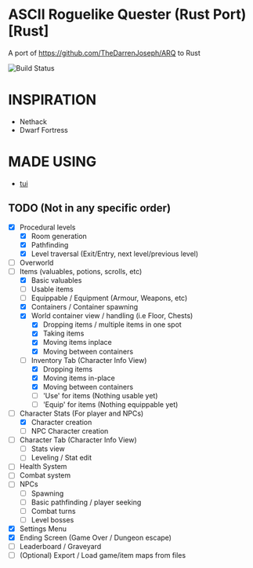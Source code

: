 ASCII Roguelike Quester (Rust Port) [Rust]
=============================================================

A port of https://github.com/TheDarrenJoseph/ARQ to Rust


![Build Status](https://github.com/TheDarrenJoseph/ARQ-Rust/actions/workflows/main-build.yml/badge.svg)

INSPIRATION
=======
- Nethack
- Dwarf Fortress

MADE USING
=======
- [tui](https://github.com/fdehau/tui-rs)

TODO (Not in any specific order)
----
- [X] Procedural levels
    - [X] Room generation
    - [X] Pathfinding
    - [X] Level traversal (Exit/Entry, next level/previous level)
- [ ] Overworld
- [ ] Items (valuables, potions, scrolls, etc)
    - [X] Basic valuables
    - [ ] Usable items
    - [ ] Equippable / Equipment (Armour, Weapons, etc)
    - [X] Containers / Container spawning
    - [X] World container view / handling (i.e Floor, Chests)
        - [X] Dropping items / multiple items in one spot
        - [X] Taking items
        - [X] Moving items inplace
        - [X] Moving between containers
    - [ ] Inventory Tab (Character Info View)
        - [X] Dropping items
        - [X] Moving items in-place
        - [X] Moving between containers
        - [ ]  'Use' for items (Nothing usable yet)
        - [ ]  'Equip' for items (Nothing equippable yet)
- [ ] Character Stats (For player and NPCs)
    - [X] Character creation
    - [ ] NPC Character creation
- [ ] Character Tab (Character Info View)
    - [ ] Stats view
    - [ ] Leveling / Stat edit
- [ ] Health System
- [ ] Combat system
- [ ] NPCs
    - [ ] Spawning
    - [ ] Basic pathfinding / player seeking
    - [ ] Combat turns
    - [ ] Level bosses
- [X] Settings Menu
- [X] Ending Screen (Game Over / Dungeon escape)
- [ ] Leaderboard / Graveyard
- [ ] (Optional) Export / Load game/item maps from files
